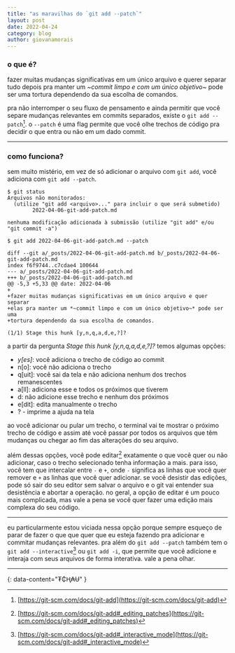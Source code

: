 ```yaml
---
title: "as maravilhas do `git add --patch`"
layout: post
date: 2022-04-24
category: blog
author: giovanamorais
---
```


### o que é?
fazer muitas mudanças significativas em um único arquivo e querer separar tudo
depois pra manter um *~commit limpo e com um único objetivo~* pode ser uma
tortura dependendo da sua escolha de comandos.

pra não interromper o seu fluxo de pensamento e ainda permitir que você separe
mudanças relevantes em commits separados, existe o `git add --patch`[^1]. o
`--patch` é uma flag permite que você olhe trechos de código
pra decidir o que entra ou não em um dado commit.

---

### como funciona?

sem muito mistério, em vez de só adicionar o arquivo com `git add`, você
adiciona com `git add --patch`.

```shell
$ git status
Arquivos não monitorados:
  (utilize "git add <arquivo>..." para incluir o que será submetido)
        2022-04-06-git-add-patch.md

nenhuma modificação adicionada à submissão (utilize "git add" e/ou "git commit -a")

$ git add 2022-04-06-git-add-patch.md --patch

diff --git a/_posts/2022-04-06-git-add-patch.md b/_posts/2022-04-06-git-add-patch.md
index f6f9744..c7cdae4 100644
--- a/_posts/2022-04-06-git-add-patch.md
+++ b/_posts/2022-04-06-git-add-patch.md
@@ -5,3 +5,33 @@ date: 2022-04-06
+
+fazer muitas mudanças significativas em um único arquivo e quer separar
+elas pra manter um *~commit limpo e com um único objetivo~* pode ser uma
+tortura dependendo da sua escolha de comandos.

(1/1) Stage this hunk [y,n,q,a,d,e,?]?
```

a partir da pergunta _Stage this hunk [y,n,q,a,d,e,?]?_ temos algumas opções:

* _y[es]_: você adiciona o trecho de código ao commit
* n[o]: você não adiciona o trecho
* q[uit]: você sai da tela e não adiciona nenhum dos trechos remanescentes
* a[ll]: adiciona esse e todos os próximos que tiverem
* d: não adicione esse trecho e nenhum dos próximos
* e[dit]: edita manualmente o trecho
* ? - imprime a ajuda na tela

ao você adicionar ou pular um trecho, o terminal vai te mostrar o próximo trecho de
código e assim até você passar por todos os arquivos que têm mudanças ou
chegar ao fim das alterações do seu arquivo.

além dessas opções, você pode editar[^2] exatamente o que você quer ou não
adicionar, caso o trecho selecionado tenha informação a mais. para isso, você
tem que intercalar entre `-` e `+`, onde `-` significa as linhas que você quer
remover e `+` as linhas que você quer adicionar. se você desistir das edições,
pode só sair do seu editor sem salvar o arquivo e o git vai entender sua
desistência e abortar a operação. no geral, a opção de editar é um pouco
mais complicada, mas vale a pena se você quer fazer uma
edição mais complexa do seu código.

---

eu particularmente estou viciada nessa opção porque sempre esqueço de parar de
fazer o que que quer que eu esteja fazendo pra adicionar e commitar mudanças
relevantes. pra além do `git add --patch` também tem o `git add
--interactive`[^3]
ou `git add -i`, que permite que você adicione e interaja com seus arquivos de forma
interativa. vale a pena olhar.


---
{: data-content="₮₵Ⱨ₳Ʉ" }


[^1]: [https://git-scm.com/docs/git-add](https://git-scm.com/docs/git-add)
[^2]: [https://git-scm.com/docs/git-add#_editing_patches](https://git-scm.com/docs/git-add#_editing_patches)
[^3]: [https://git-scm.com/docs/git-add#_interactive_mode](https://git-scm.com/docs/git-add#_interactive_mode)
